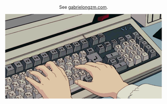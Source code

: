 <p align="center">
    See <a href="https://gabrielongzm.com">gabrielongzm.com</a>.
</p>
<div align="center">
  <img src="./asset/gif/typing.gif"></img>
</div>
